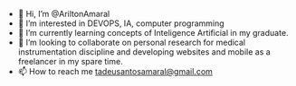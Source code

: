 - 👋 Hi, I’m @AriltonAmaral
- 👀 I’m interested in DEVOPS, IA, computer programming
- 🌱 I’m currently learning concepts of Inteligence Artificial in my graduate.
- 💞️ I’m looking to collaborate on personal research for medical instrumentation discipline and developing websites and mobile as a freelancer in my spare time.
- 📫 How to reach me tadeusantosamaral@gmail.com

<!---
AriltonAmaral/AriltonAmaral is a ✨ special ✨ repository because its `README.md` (this file) appears on your GitHub profile.
You can click the Preview link to take a look at your changes.
--->
